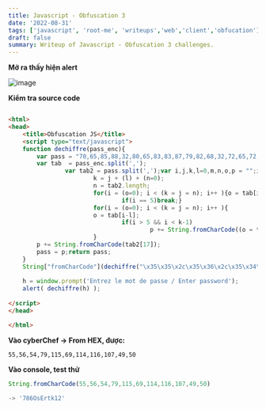 ```yaml
---
title: Javascript - Obfuscation 3
date: '2022-08-31'
tags: ['javascript', 'root-me', 'writeups','web','client','obfucation']
draft: false
summary: Writeup of Javascript - Obfuscation 3 challenges.
---
```


**Mở ra thấy hiện alert**

![image](https://user-images.githubusercontent.com/61643034/187150729-ed8118ce-7d36-40ea-b939-60758090515f.png)

**Kiểm tra source code**

```html

<html>
<head>
    <title>Obfuscation JS</title>
    <script type="text/javascript">
    function dechiffre(pass_enc){
        var pass = "70,65,85,88,32,80,65,83,83,87,79,82,68,32,72,65,72,65";
        var tab  = pass_enc.split(',');
                var tab2 = pass.split(',');var i,j,k,l=0,m,n,o,p = "";i = 0;j = tab.length;
                        k = j + (l) + (n=0);
                        n = tab2.length;
                        for(i = (o=0); i < (k = j = n); i++ ){o = tab[i-l];p += String.fromCharCode((o = tab2[i]));
                                if(i == 5)break;}
                        for(i = (o=0); i < (k = j = n); i++ ){
                        o = tab[i-l]; 
                                if(i > 5 && i < k-1)
                                        p += String.fromCharCode((o = tab2[i]));
                        }
        p += String.fromCharCode(tab2[17]);
        pass = p;return pass;
    }
    String["fromCharCode"](dechiffre("\x35\x35\x2c\x35\x36\x2c\x35\x34\x2c\x37\x39\x2c\x31\x31\x35\x2c\x36\x39\x2c\x31\x31\x34\x2c\x31\x31\x36\x2c\x31\x30\x37\x2c\x34\x39\x2c\x35\x30"));
    
    h = window.prompt('Entrez le mot de passe / Enter password');
    alert( dechiffre(h) );
    
</script>
</head>

</html>
```

**Vào cyberChef -> From HEX, được:**


```55,56,54,79,115,69,114,116,107,49,50```

**Vào console, test thử**

```js
String.fromCharCode(55,56,54,79,115,69,114,116,107,49,50)

-> '786OsErtk12'
```
